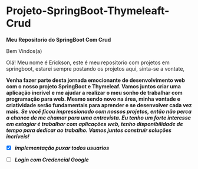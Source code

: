 
# Projeto-SpringBoot-Thymeleaft-Crud
**Meu Repositorio do SpringBoot Com Crud**

Bem Vindos(a)




Olá! Meu nome é Erickson, este é meu repositorio com projetos em springboot, estarei sempre postando os projetos aqui, sinta-se a vontate,



**Venha fazer parte desta jornada emocionante de desenvolvimento web com o nosso projeto SpringBoot e Thymeleaf. Vamos juntos criar uma aplicação incrível e me ajudar  a realizar o meu sonho de trabalhar com programação para web. Mesmo sendo novo na área, minha vontade e criatividade serão fundamentais para aprender e se desenvolver cada vez mais**. _**Se você ficou impressionado com nossos projetos, então não perca a chance de me chamar para uma entrevista. Eu tenho um forte interesse em estagiar é trabalhar com aplicações web, tenho disponibilidade de tempo para dedicar ao trabalho. Vamos juntos construir soluções incríveis!**_

- [x] _***implementação puxar todos usuarios***_
- [ ] _***Login com Credencial Google***_


